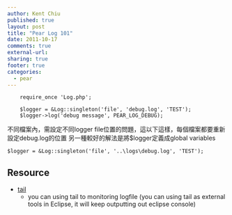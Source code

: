 ```yaml
---
author: Kent Chiu
published: true
layout: post
title: "Pear Log 101"
date: 2011-10-17
comments: true
external-url:
sharing: true
footer: true
categories:
  - pear
---
```





```
    require_once 'Log.php';
     
    $logger = &Log::singleton('file', 'debug.log', 'TEST');
    $logger->log('debug message', PEAR_LOG_DEBUG);
```

不同檔案內，需設定不同logger
file位置的問題，這以下這樣，每個檔案都要重新設定debug.log的位置
另一種較好的解法是將\$logger定義成global variables

```
$logger = &Log::singleton('file', '..\logs\debug.log', 'TEST');
```

Resource
--------

-   [tail](http://wiki.kent-chiu.com/lib/exe/fetch.php?media=php:lang:tail.rar "php:lang:tail.rar")
    - you can using tail to monitoring logfile (you can using tail as
    external tools in Eclipse, it will keep outputting out eclipse
    console)

